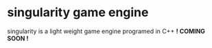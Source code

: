 # singularity game engine

singularity is a light weight game engine programed in C++
**! COMING SOON !**